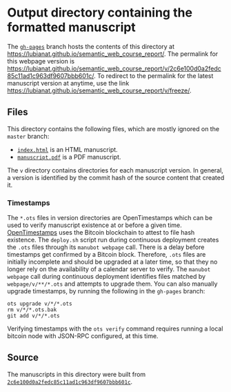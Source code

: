 # Output directory containing the formatted manuscript

The [`gh-pages`](https://github.com/lubianat/semantic_web_course_report/tree/gh-pages) branch hosts the contents of this directory at <https://lubianat.github.io/semantic_web_course_report/>.
The permalink for this webpage version is <https://lubianat.github.io/semantic_web_course_report/v/2c6e100d0a2fedc85c11ad1c963df9607bbb601c/>.
To redirect to the permalink for the latest manuscript version at anytime, use the link <https://lubianat.github.io/semantic_web_course_report/v/freeze/>.

## Files

This directory contains the following files, which are mostly ignored on the `master` branch:

+ [`index.html`](index.html) is an HTML manuscript.
+ [`manuscript.pdf`](manuscript.pdf) is a PDF manuscript.

The `v` directory contains directories for each manuscript version.
In general, a version is identified by the commit hash of the source content that created it.

### Timestamps

The `*.ots` files in version directories are OpenTimestamps which can be used to verify manuscript existence at or before a given time.
[OpenTimestamps](https://opentimestamps.org/) uses the Bitcoin blockchain to attest to file hash existence.
The `deploy.sh` script run during continuous deployment creates the `.ots` files through its `manubot webpage` call.
There is a delay before timestamps get confirmed by a Bitcoin block.
Therefore, `.ots` files are initially incomplete and should be upgraded at a later time, so that they no longer rely on the availability of a calendar server to verify.
The `manubot webpage` call during continuous deployment identifies files matched by `webpage/v/**/*.ots` and attempts to upgrade them.
You can also manually upgrade timestamps, by running the following in the `gh-pages` branch:

```shell
ots upgrade v/*/*.ots
rm v/*/*.ots.bak
git add v/*/*.ots
```

Verifying timestamps with the `ots verify` command requires running a local bitcoin node with JSON-RPC configured, at this time.

## Source

The manuscripts in this directory were built from
[`2c6e100d0a2fedc85c11ad1c963df9607bbb601c`](https://github.com/lubianat/semantic_web_course_report/commit/2c6e100d0a2fedc85c11ad1c963df9607bbb601c).
